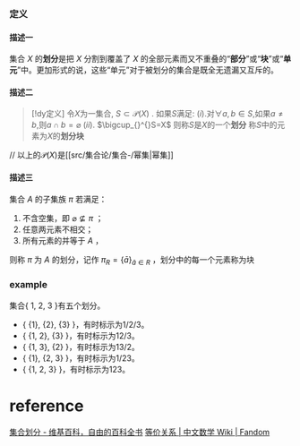 

### 定义
#### 描述一
集合 _X_ 的**划分**是把 _X_ 分割到覆盖了 _X_ 的全部元素而又不重叠的“**部分**”或“**块**”或“**单元**”中。更加形式的说，这些“单元”对于被划分的集合是既全无遗漏又互斥的。
#### 描述二
> [!dy定义] 
> 令$X$为一集合, $S\subset \mathcal{P}(X)$ . 如果$S$满足:
> $(i).$对$\forall a,b\in S$,如果$a\neq b$,则$a\cap b=\varnothing$
> $(ii).$ $\bigcup_{}^{}S=X$
> 则称$S$是$X$的一个**划分**
> 称$S$中的元素为$X$的**划分块**

// 以上的$\mathcal{P}(X)$是[[src/集合论/集合-/幂集|幂集]]
#### 描述三
集合 ${\displaystyle A}$ 的子集族 ${\displaystyle \pi }$ 若满足：
1.  不含空集，即 ${\displaystyle \varnothing \nsubseteq \pi }$ ；
2.  任意两元素不相交；
3.  所有元素的并等于 ${\displaystyle A}$ ，

则称 ${\displaystyle \pi }$ 为 ${\displaystyle A}$ 的划分，记作 ${\displaystyle \pi _{R}=\{{\bar {a}}\}_{{\bar {a}}\in R}}$ ，划分中的每一个元素称为块

### example
集合{ 1, 2, 3 }有五个划分。
-   { {1}, {2}, {3} }，有时标示为1/2/3。
-   { {1, 2}, {3} }，有时标示为12/3。
-   { {1, 3}, {2} }，有时标示为13/2。
-   { {1}, {2, 3} }，有时标示为1/23。
-   { {1, 2, 3} }，有时标示为123。
# reference
[集合划分 - 维基百科，自由的百科全书](https://zh.wikipedia.org/wiki/%E9%9B%86%E5%90%88%E5%88%92%E5%88%86)
[等价关系 | 中文数学 Wiki | Fandom](https://math.fandom.com/zh/wiki/%E7%AD%89%E4%BB%B7%E5%85%B3%E7%B3%BB?variant=zh)